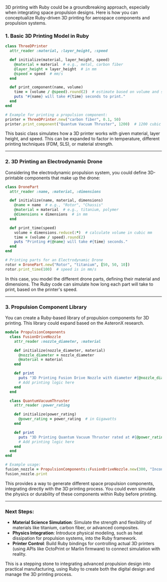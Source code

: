 3D printing with Ruby could be a groundbreaking approach, especially when integrating space propulsion designs. Here is how you can conceptualize Ruby-driven 3D printing for aerospace components and propulsion systems.

### 1. **Basic 3D Printing Model in Ruby**

```ruby
class ThreeDPrinter
  attr_reader :material, :layer_height, :speed

  def initialize(material, layer_height, speed)
    @material = material  # e.g., metal, carbon fiber
    @layer_height = layer_height  # in mm
    @speed = speed  # mm/s
  end

  def print_component(name, volume)
    time = (volume / @speed).round(2)  # estimate based on volume and speed
    puts "#{name} will take #{time} seconds to print."
  end
end

# Example for printing a propulsion component:
printer = ThreeDPrinter.new("carbon fiber", 0.1, 50)
printer.print_component("Quantum Vacuum Thruster", 1200)  # 1200 cubic mm
```

This basic class simulates how a 3D printer works with given material, layer height, and speed. This can be expanded to factor in temperature, different printing techniques (FDM, SLS), or material strength.

---

### 2. **3D Printing an Electrodynamic Drone**

Considering the electrodynamic propulsion system, you could define 3D-printable components that make up the drone:

```ruby
class DronePart
  attr_reader :name, :material, :dimensions

  def initialize(name, material, dimensions)
    @name = name  # e.g., "Rotor", "Chassis"
    @material = material  # e.g., titanium, polymer
    @dimensions = dimensions  # in mm
  end

  def print_time(speed)
    volume = dimensions.reduce(:*)  # calculate volume in cubic mm
    time = (volume / speed).round(2)
    puts "Printing #{@name} will take #{time} seconds."
  end
end

# Printing parts for an Electrodynamic Drone
rotor = DronePart.new("Rotor", "titanium", [50, 50, 10])
rotor.print_time(100)  # speed is in mm/s
```

In this case, you model the different drone parts, defining their material and dimensions. The Ruby code can simulate how long each part will take to print, based on the printer's speed.

---

### 3. **Propulsion Component Library**

You can create a Ruby-based library of propulsion components for 3D printing. This library could expand based on the AsteronX research.

```ruby
module PropulsionComponents
  class FusionDriveNozzle
    attr_reader :nozzle_diameter, :material

    def initialize(nozzle_diameter, material)
      @nozzle_diameter = nozzle_diameter
      @material = material
    end

    def print
      puts "3D Printing Fusion Drive Nozzle with diameter #{@nozzle_diameter}mm using #{@material}."
      # Add printing logic here
    end
  end

  class QuantumVacuumThruster
    attr_reader :power_rating

    def initialize(power_rating)
      @power_rating = power_rating  # in Gigawatts
    end

    def print
      puts "3D Printing Quantum Vacuum Thruster rated at #{@power_rating} GW."
      # Add printing logic here
    end
  end
end

# Example usage:
fusion_nozzle = PropulsionComponents::FusionDriveNozzle.new(300, "Inconel")
fusion_nozzle.print
```

This provides a way to generate different space propulsion components, integrating directly with the 3D printing process. You could even simulate the physics or durability of these components within Ruby before printing.

---

### Next Steps:
- **Material Science Simulation**: Simulate the strength and flexibility of materials like titanium, carbon fiber, or advanced composites.
- **Physics Integration**: Introduce physical modeling, such as heat dissipation for propulsion systems, into the Ruby framework.
- **Printer Control**: Build Ruby bindings for controlling actual 3D printers (using APIs like OctoPrint or Marlin firmware) to connect simulation with reality.

This is a stepping stone to integrating advanced propulsion design into practical manufacturing, using Ruby to create both the digital design and manage the 3D printing process.
